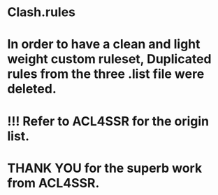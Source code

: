 # Clash.rules

# In order to have a clean and light weight custom ruleset, Duplicated rules from the three .list file were deleted.
# !!! Refer to ACL4SSR for the origin list.

# THANK YOU for the superb work from ACL4SSR.
